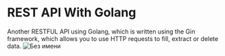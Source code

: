 # REST API With Golang
 Another RESTFUL API using Golang, which is written using the Gin framework, which allows you to use HTTP requests to fill, extract or delete data.
![Без имени](https://user-images.githubusercontent.com/65254370/159379448-5089e9ec-d9e8-4f3c-820b-acc91bec646d.png)
